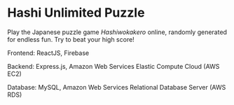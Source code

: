 # Hashi Unlimited Puzzle
Play the Japanese puzzle game *Hashiwokakero* online, randomly generated for endless fun.
Try to beat your high score!


Frontend: ReactJS, Firebase

Backend: Express.js, Amazon Web Services Elastic Compute Cloud (AWS EC2)

Database: MySQL, Amazon Web Services Relational Database Server (AWS RDS)
